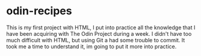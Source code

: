 # odin-recipes
This is my first project with HTML, I put into practice all the knowledge that I have been acquiring with The Odin Project during a week.
I didn't have too much difficult with HTML, but using Git a had some trouble to commit. It took me a time to understand it, im going to put it more into practice.
